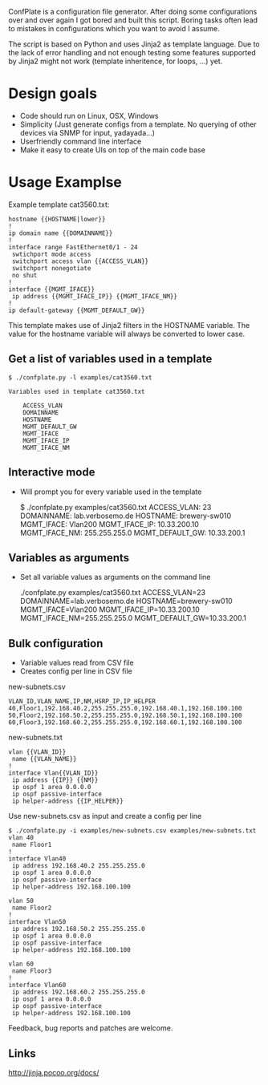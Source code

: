 ConfPlate is a configuration file generator. After doing some configurations over and over again I got bored and built this script. Boring tasks often lead to mistakes in configurations which you want to avoid I assume.

The script is based on Python and uses Jinja2 as template language. Due to the lack of error handling and not enough
testing some features supported by Jinja2 might not work (template inheritence, for loops, ...) yet.


Design goals
============

* Code should run on Linux, OSX, Windows
* Simplicity (Just generate configs from a template. No querying of other devices via SNMP for input, yadayada...)
* Userfriendly command line interface
* Make it easy to create UIs on top of the main code base


Usage Examplse
==============

Example template cat3560.txt:

	hostname {{HOSTNAME|lower}}
	!
	ip domain name {{DOMAINNAME}}
	!
	interface range FastEthernet0/1 - 24
	 swtichport mode access
	 switchport access vlan {{ACCESS_VLAN}}
	 switchport nonegotiate
	 no shut
	!
	interface {{MGMT_IFACE}}
	 ip address {{MGMT_IFACE_IP}} {{MGMT_IFACE_NM}}
	!
	ip default-gateway {{MGMT_DEFAULT_GW}}


This template makes use of Jinja2 filters in the HOSTNAME variable. The value for the
hostname variable will always be converted to lower case.


Get a list of variables used in a template
------------------------------------------

	$ ./confplate.py -l examples/cat3560.txt 
	 
	Variables used in template cat3560.txt

		ACCESS_VLAN
		DOMAINNAME
		HOSTNAME
		MGMT_DEFAULT_GW
		MGMT_IFACE
		MGMT_IFACE_IP
		MGMT_IFACE_NM


Interactive mode
----------------

* Will prompt you for every variable used in the template


	$ ./confplate.py examples/cat3560.txt
	ACCESS_VLAN: 23
	DOMAINNAME: lab.verbosemo.de
	HOSTNAME: brewery-sw010
	MGMT_IFACE: Vlan200
	MGMT_IFACE_IP: 10.33.200.10
	MGMT_IFACE_NM: 255.255.255.0
	MGMT_DEFAULT_GW: 10.33.200.1


Variables as arguments
----------------------

* Set all variable values as arguments on the command line


	./confplate.py examples/cat3560.txt ACCESS_VLAN=23 DOMAINNAME=lab.verbosemo.de HOSTNAME=brewery-sw010 MGMT_IFACE=Vlan200 MGMT_IFACE_IP=10.33.200.10 MGMT_IFACE_NM=255.255.255.0 MGMT_DEFAULT_GW=10.33.200.1


Bulk configuration
------------------

* Variable values read from CSV file
* Creates config per line in CSV file


new-subnets.csv

	VLAN_ID,VLAN_NAME,IP,NM,HSRP_IP,IP_HELPER
	40,Floor1,192.168.40.2,255.255.255.0,192.168.40.1,192.168.100.100
	50,Floor2,192.168.50.2,255.255.255.0,192.168.50.1,192.168.100.100
	60,Floor3,192.168.60.2,255.255.255.0,192.168.60.1,192.168.100.100

new-subnets.txt

	vlan {{VLAN_ID}}
	 name {{VLAN_NAME}}
	!
	interface Vlan{{VLAN_ID}}
	 ip address {{IP}} {{NM}}
	 ip ospf 1 area 0.0.0.0
	 ip ospf passive-interface
	 ip helper-address {{IP_HELPER}}


Use new-subnets.csv as input and create a config per line

	$ ./confplate.py -i examples/new-subnets.csv examples/new-subnets.txt 
	vlan 40
	 name Floor1
	!
	interface Vlan40
	 ip address 192.168.40.2 255.255.255.0
	 ip ospf 1 area 0.0.0.0
	 ip ospf passive-interface
	 ip helper-address 192.168.100.100

	vlan 50
	 name Floor2
	!
	interface Vlan50
	 ip address 192.168.50.2 255.255.255.0
	 ip ospf 1 area 0.0.0.0
	 ip ospf passive-interface
	 ip helper-address 192.168.100.100

	vlan 60
	 name Floor3
	!
	interface Vlan60
	 ip address 192.168.60.2 255.255.255.0
	 ip ospf 1 area 0.0.0.0
	 ip ospf passive-interface
	 ip helper-address 192.168.100.100





Feedback, bug reports and patches are welcome.


Links
-----

http://jinja.pocoo.org/docs/


